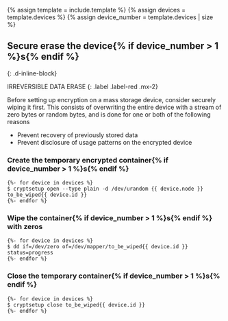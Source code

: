 {% assign template = include.template %}
{% assign devices = template.devices %}
{% assign device_number = template.devices | size %}

## Secure erase the device{% if device_number > 1 %}s{% endif %}
{: .d-inline-block}

IRREVERSIBLE DATA ERASE
{: .label .label-red .mx-2}

Before setting up encryption on a mass storage device, consider securely wiping it first. This consists of overwriting the entire device with a stream of zero bytes or random bytes, and is done for one or both of the following reasons

- Prevent recovery of previously stored data
- Prevent disclosure of usage patterns on the encrypted device

### Create the temporary encrypted container{% if device_number > 1 %}s{% endif %}
```
{%- for device in devices %}
$ cryptsetup open --type plain -d /dev/urandom {{ device.node }} to_be_wiped{{ device.id }}
{%- endfor %}
```

### Wipe the container{% if device_number > 1 %}s{% endif %} with zeros
```
{%- for device in devices %}
$ dd if=/dev/zero of=/dev/mapper/to_be_wiped{{ device.id }} status=progress
{%- endfor %}
```

### Close the temporary container{% if device_number > 1 %}s{% endif %}
```
{%- for device in devices %}
$ cryptsetup close to_be_wiped{{ device.id }}
{%- endfor %}
```
